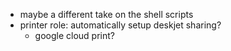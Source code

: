 - maybe a different take on the shell scripts
- printer role: automatically setup deskjet sharing?
  - google cloud print?

